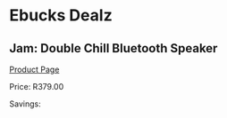 
# Ebucks Dealz
## Jam: Double Chill Bluetooth Speaker
[Product Page](https://www.ebucks.com/web/shop/productSelected.do?prodId=638405170&catId=714972993)

Price: R379.00

Savings: 


	